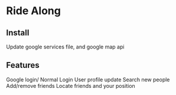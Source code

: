 # Ride Along
## Install
Update google services file, and google map api
## Features
Google login/ Normal Login
User profile update
Search new people
Add/remove friends
Locate friends and your position
